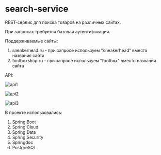 # search-service
REST-сервис для поиска товаров на различных сайтах.

При запросах требуется базовая аутентификация.

Поддерживаемые сайты:
1. sneakerhead.ru - при запросе используем "sneakerhead" вместо
   названия сайта
2. footboxshop.ru - при запросе используем "footbox" вместо названия
   сайта

API:

![api1](https://downloader.disk.yandex.ru/preview/7c7b541b76641137d1541293e2f5db08a15cdf18d9c888d03413fd337fa9ffe8/64406e6c/3B_mska18ZvJZ6dVLbfRr-_Xnmo7mZvnYQ0SiAbdqV19E2LmFN0rA_9LLUH3dUMe1MbPppFNROH9ixAw-fP5vw%3D%3D?uid=0&filename=search-service-api1.jpg&disposition=inline&hash=&limit=0&content_type=image%2Fjpeg&owner_uid=0&tknv=v2&size=2048x2048)

![api2](https://downloader.disk.yandex.ru/preview/6f0dc7c2434453f76eae7841bb67d0883d3f738bb8034d964d204789153bdab9/64406fb7/qcGDqtJtPc5FjQ7mlELW76brM2pCcEiRQPI0hNRZNP-kNOnFdVUA3Vvul0nxeEle9RE_jQfRoU323aGm9weWzA%3D%3D?uid=0&filename=search-service-api2.jpg&disposition=inline&hash=&limit=0&content_type=image%2Fjpeg&owner_uid=0&tknv=v2&size=1920x942)

![api3](https://downloader.disk.yandex.ru/preview/199213b019b7599582bb1984c6993457bdadc153dd5ad2c9f5193a6ec197065c/644070a4/sq9_OlSbM2lRLg0JkP8bFi26LwtwZcIK4_NOTrTEGtpWE_Sx-3WP_tXP3kAHEJG4gbG5pRz0EZAMQXPM71NfhA%3D%3D?uid=0&filename=search-service-api3.jpg&disposition=inline&hash=&limit=0&content_type=image%2Fjpeg&owner_uid=0&tknv=v2&size=1920x942)

В проекте использовались:
1. Spring Boot
2. Spring Cloud 
3. Spring Data 
4. Spring Security 
5. Springdoc 
6. PostgreSQL